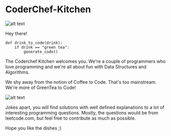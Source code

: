 # CoderChef-Kitchen

![alt text](https://pbs.twimg.com/media/DT2DZoYX4AEwzTV.jpg)

Hey there!

```
def drink_to_code(drink):
    if drink == "green tea":
        generate_code()
```

The Coderchef Kitchen welcomes you. We're a couple of programmers who love programming and we're all about fun with Data Structures and Algorithms. 

We shy away from the notion of Coffee to Code. That's too mainstream. We're more of GreenTea to Code!

![alt text](http://farm6.static.flickr.com/5661/22850969655_c43bedf0f8.jpg)

Jokes apart, you will find solutions with well defined explanations to a lot of interesting programming questions. Mostly, the questions would be from leetcode.com, but feel free to contribute as much as possible. 

Hope you like the dishes ;)

